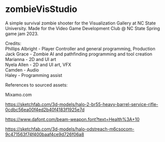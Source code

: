 # zombieVisStudio
A simple survival zombie shooter for the Visualization Gallery at NC State University. Made for the Video Game Development Club @ NC State Spring game jam 2023.

Credits:  
Phillips Albright - Player Controller and general programming, Production  
Jack Grace - Zombie AI and pathfinding programming and tool creation  
Marianna - 2D and UI art  
Nyela Allen - 2D and UI art, VFX  
Camden - Audio  
Haley - Programming assist  



References to sourced assets:

Mixamo.com

https://sketchfab.com/3d-models/halo-2-br55-heavy-barrel-service-rifle-0cdbc56ea00f4ed2b40f4183f1925e7d

https://www.dafont.com/beam-weapon.font?text=Health%3A+10

https://sketchfab.com/3d-models/halo-odstreach-m6csocom-9c471563f74f400baaf4ce9d726f06a8
